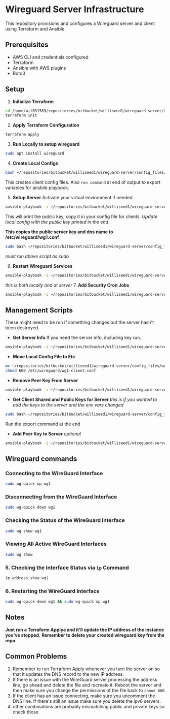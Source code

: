 # Wireguard Server Infrastructure

This repository provisions and configures a Wireguard server and client using Terraform and Ansible.

## Prerequisites
- AWS CLI and credentials configured
- Terraform
- Ansible with AWS plugins
- Boto3

## Setup

1. **Initialize Terraform**
```bash
cd /home/wil031583/repositories/bitbucket/williseed1/wireguard-server/terraform/
terraform init
```

2. **Apply Terraform Configuration**
```bash
terraform apply
```

3. **Run Locally to setup wireguard**
```bash
sudo apt install wireguard
```

4.  **Create Local Configs**
```bash
bash ~/repositories/bitbucket/williseed1/wireguard-server/config_files/create_client_config.sh
```
This creates client config files. Also `run command` at end of output to export variables for ansbile playbook.

5. **Setup Server**
Activate your virtual environment if needed.
```bash
ansible-playbook -i ~/repositories/bitbucket/williseed1/wireguard-server/ansible/inventories/aws_ec2.yaml ~/repositories/bitbucket/williseed1/wireguard-server/ansible/tasks/setup/setup_wireguard.yaml
```
This will print the public key, copy it in your config file for clients.
*Update local config with the public key printed in the end*

**This copies the public server key and dns name to /etc/wireguard/wg1.conf**
``` bash
sudo bash ~/repositories/bitbucket/williseed1/wireguard-server/config_files/add_server_public_key_and_endpoint.sh --public-key  +AtmzPOlCVXZb20shyelsasdf= --endpoint wireguard.williseed.com
```
*must run above script as sudo*
    
6. **Restart Wireguard Services**
```bash
ansible-playbook -i ~/repositories/bitbucket/williseed1/wireguard-server/ansible/inventories/aws_ec2.yaml ~/repositories/bitbucket/williseed1/wireguard-server/ansible/tasks/manage/restart_wireguard_client_server.yaml
```
*this is both locally and at server*
7. **Add Security Cron Jobs**
```bash
ansible-playbook -i ~/repositories/bitbucket/williseed1/wireguard-server/ansible/inventories/aws_ec2.yaml ~/repositories/bitbucket/williseed1/wireguard-server/ansible/tasks/security/crons.yaml
```

## Management Scripts
These might need to be run if something changes but the server hasn't been destroyed.

- **Get Server Info**
If you need the server info, including key run.
```bash
ansible-playbook -i ~/repositories/bitbucket/williseed1/wireguard-server/ansible/inventories/aws_ec2.yaml ~/repositories/bitbucket/williseed1/wireguard-server/ansible/tasks/manage/fetch_server_info.yaml
```

- **Move Local Config File to Etc**
```bash
mv ~/repositories/bitbucket/williseed1/wireguard-server/config_files/wg1-client.conf /etc/wireguard 
chmod 600 /etc/wireguard/wg1-client.conf 
``` 
    
- **Remove Peer Key From Server**
```bash
ansible-playbook -i ~/repositories/bitbucket/williseed1/wireguard-server/ansible/inventories/aws_ec2.yaml ~/repositories/bitbucket/williseed1/wireguard-server/ansible/tasks/manage/remove_all_peers_from_server.yaml
``` 


- **Get Client Shared and Public Keys for Server**
*this is if you wanted to add the keys to the server and the env vars changed*
```bash
sudo bash ~/repositories/bitbucket/williseed1/wireguard-server/config_files/get_client_shared_and_public_key.sh
``` 
Run the export command at the end

- **Add Peer Key to Server**
*optional*
```bash
ansible-playbook -i ~/repositories/bitbucket/williseed1/wireguard-server/ansible/inventories/aws_ec2.yaml ~/repositories/bitbucket/williseed1/wireguard-server/ansible/tasks/manage/add_peer_key_to_server.yaml
``` 

## Wireguard commands

### Connecting to the WireGuard Interface
```bash
sudo wg-quick up wg1
```

### Disconnecting from the WireGuard Interface
```bash
sudo wg-quick down wg1
```

### Checking the Status of the WireGuard Interface
```bash
sudo wg show wg1
```

### Viewing All Active WireGuard Interfaces
```bash
sudo wg show
```

### 5. Checking the Interface Status via `ip` Command
```bash
ip address show wg1
```

### 6. Restarting the WireGuard Interface
```bash
sudo wg-quick down wg1 && sudo wg-quick up wg1
```

## Notes 
**Just run a Terraform Applya and it'll update the IP address of the instance you've stopped.**
**Remember to delete your created wireguard key from the repo**

## Common Problems
1.  Remember to run Terraform Apply whenever you turn the server on so that it updates the DNS record to the new IP address.
2.  If there is an issue with the WireGuard server processing the address line, go ahead and delete the file and recreate it. Reboot the server and then make sure you change the permissions of the file back to `chmod 600`
2.  If the client has an issue connecting, make sure you uncomment the DNS line. If there's still an issue make sure you delete the ipv6 servers. 
3.  other combinations are probably mismatching public and private keys so check those
